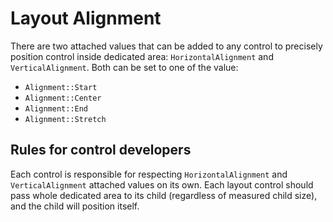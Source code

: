 # Layout Alignment

There are two attached values that can be added to any control to precisely position control inside dedicated area: `HorizontalAlignment` and `VerticalAlignment`. Both can be set to one of the value:
- `Alignment::Start`
- `Alignment::Center`
- `Alignment::End`
- `Alignment::Stretch`

## Rules for control developers

Each control is responsible for respecting `HorizontalAlignment` and `VerticalAlignment` attached values on its own. Each layout control should pass whole dedicated area to its child (regardless of measured child size), and the child will position itself.  
